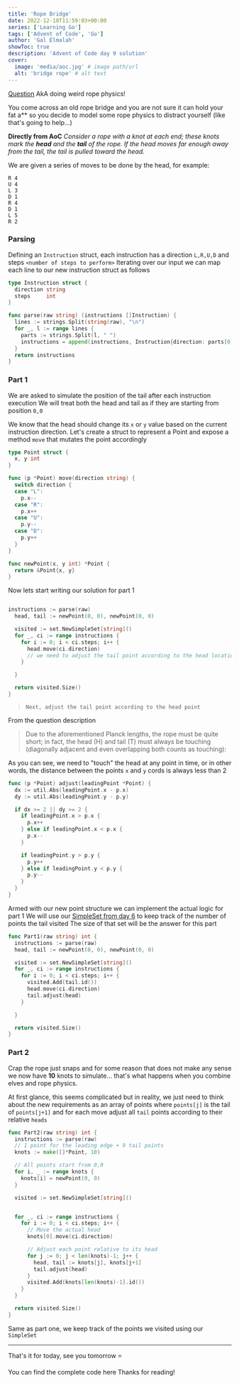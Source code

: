 ```yaml
---
title: 'Rope Bridge'
date: 2022-12-10T11:59:03+00:00
series: ['Learning Go']
tags: ['Advent of Code', 'Go']
author: 'Gal Elmalah'
showToc: true
description: 'Advent of Code day 9 solution'
cover:
  image: 'media/aoc.jpg' # image path/url
  alt: 'bridge rope' # alt text
---
```


[Question](https://adventofcode.com/2022/day/9) AkA doing weird rope physics!

You come across an old rope bridge and you are not sure it can hold your fat a\*\* so you decide to model some rope physics to distract yourself (like that's going to help...)

**Directly from AoC**
_Consider a rope with a knot at each end; these knots mark the **head** and the **tail** of the rope. If the head moves far enough away from the tail, the tail is pulled toward the head._

We are given a series of moves to be done by the head, for example:

```
R 4
U 4
L 3
D 1
R 4
D 1
L 5
R 2
```

### Parsing

Defining an `Instruction` struct, each instruction has a direction `L,R,U,D` and steps `<number of steps to perform>`
Iterating over our input we can map each line to our new instruction struct as follows

```go
type Instruction struct {
  direction string
  steps     int
}

func parse(raw string) (instructions []Instruction) {
  lines := strings.Split(string(raw), "\n")
  for _, l := range lines {
    parts := strings.Split(l, " ")
    instructions = append(instructions, Instruction{direction: parts[0], steps: util.ParseInt(parts[1])})
  }
  return instructions
}
```

### Part 1

We are asked to simulate the position of the tail after each instruction execution
We will treat both the head and tail as if they are starting from position `0,0`

We know that the head should change its `x` or `y` value based on the current instruction direction.
Let's create a struct to represent a Point and expose a method `move` that mutates the point accordingly

```go
type Point struct {
  x, y int
}

func (p *Point) move(direction string) {
  switch direction {
  case "L":
    p.x--
  case "R":
    p.x++
  case "U":
    p.y--
  case "D":
    p.y++
  }
}

func newPoint(x, y int) *Point {
  return &Point{x, y}
}
```

Now lets start writing our solution for part 1

```go

instructions := parse(raw)
  head, tail := newPoint(0, 0), newPoint(0, 0)

  visited := set.NewSimpleSet[string]()
  for _, ci := range instructions {
    for i := 0; i < ci.steps; i++ {
      head.move(ci.direction)
      // we need to adjust the tail point according to the head location
    }

  }

  return visited.Size()
}

```

>     Next, adjust the tail point according to the head point

From the question description

> Due to the aforementioned Planck lengths, the rope must be quite short; in fact, the head (H) and tail (T) must always be touching (diagonally adjacent and even overlapping both counts as touching):

As you can see, we need to "touch" the head at any point in time, or in other words, the distance between the points `x` and `y` cords is always less than 2

```go
func (p *Point) adjust(leadingPoint *Point) {
  dx := util.Abs(leadingPoint.x - p.x)
  dy := util.Abs(leadingPoint.y - p.y)

  if dx >= 2 || dy >= 2 {
    if leadingPoint.x > p.x {
      p.x++
    } else if leadingPoint.x < p.x {
      p.x--
    }

    if leadingPoint.y > p.y {
      p.y++
    } else if leadingPoint.y < p.y {
      p.y--
    }
  }
}
```

Armed with our new point structure we can implement the actual logic for part 1
We will use our [SimpleSet from day 6](https://dev.to/galelmalah/aoc-day-6-tuning-trouble-1d9f) to keep track of the number of points the tail visited
The size of that set will be the answer for this part

```go
func Part1(raw string) int {
  instructions := parse(raw)
  head, tail := newPoint(0, 0), newPoint(0, 0)

  visited := set.NewSimpleSet[string]()
  for _, ci := range instructions {
    for i := 0; i < ci.steps; i++ {
      visited.Add(tail.id())
      head.move(ci.direction)
      tail.adjust(head)
    }

  }

  return visited.Size()
}
```

### Part 2

Crap the rope just snaps and for some reason that does not make any sense we now have **10** knots to simulate... that's what happens when you combine elves and rope physics.

At first glance, this seems complicated but in reality, we just need to think about the new requirements as an array of points where `points[j]` is the tail of `points[j+1]` and for each move adjust all `tail` points according to their relative `heads`

```go
func Part2(raw string) int {
  instructions := parse(raw)
  // 1 point for the leading edge + 9 tail points
  knots := make([]*Point, 10)

  // All points start from 0,0
  for i, _ := range knots {
    knots[i] = newPoint(0, 0)
  }

  visited := set.NewSimpleSet[string]()


  for _, ci := range instructions {
    for i := 0; i < ci.steps; i++ {
      // Move the actual head
      knots[0].move(ci.direction)

      // Adjust each point relative to its head
      for j := 0; j < len(knots)-1; j++ {
        head, tail := knots[j], knots[j+1]
        tail.adjust(head)
      }
      visited.Add(knots[len(knots)-1].id())
    }
  }

  return visited.Size()
}

```

Same as part one, we keep track of the points we visited using our `SimpleSet`

---

That's it for today, see you tomorrow ⭐️

You can find the complete code here
Thanks for reading!
